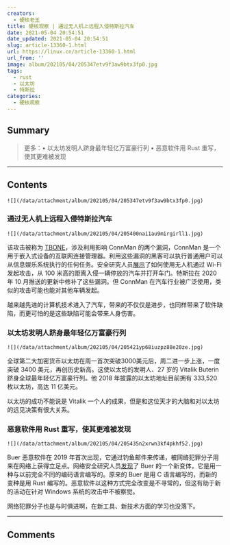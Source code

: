 ```yaml
---
creators:
  - 硬核老王
title: 硬核观察 | 通过无人机上远程入侵特斯拉汽车
date: 2021-05-04 20:54:51
date_updated: 2021-05-04 20:54:51
slug: article-13360-1.html
url: https://linux.cn/article-13360-1.html
url_from: ''
image: album/202105/04/205347etv9f3aw9btx3fp0.jpg
tags:
  - rust
  - 以太坊
  - 特斯拉
categories:
  - 硬核观察
---
```


## Summary

> 更多：• 以太坊发明人跻身最年轻亿万富豪行列 • 恶意软件用 Rust 重写，使其更难被发现

***

<!-- more -->

## Contents

`![](/data/attachment/album/202105/04/205347etv9f3aw9btx3fp0.jpg)`

### 通过无人机上远程入侵特斯拉汽车

`![](/data/attachment/album/202105/04/205400nai1au9mirgirll1.jpg)`

该攻击被称为 [TBONE](https://kunnamon.io/tbone/)，涉及利用影响 ConnMan 的两个漏洞，ConnMan 是一个用于嵌入式设备的互联网连接管理器。利用这些漏洞的黑客可以执行普通用户可以从信息娱乐系统执行的任何任务。安全研究人员[展示](https://www.securityweek.com/tesla-car-hacked-remotely-drone-zero-click-exploit)了如何使用无人机通过 Wi-Fi 发起攻击，从 100 米高的距离入侵一辆停放的汽车并打开车门。特斯拉在 2020 年 10 月推送的更新中修补了这些漏洞。但 ConnMan 在汽车行业被广泛使用，类似的攻击可能也能对其他车辆发起。

越来越先进的计算机技术进入了汽车，带来的不仅仅是进步，也同样带来了软件缺陷，而更可怕的是这些缺陷可能会带来人身伤害。

### 以太坊发明人跻身最年轻亿万富豪行列

`![](/data/attachment/album/202105/04/205421yp68iuzpz88e20ze.jpg)`

全球第二大加密货币以太坊在周一首次突破3000美元后，周二进一步上涨，一度突破 3400 美元，再创历史新高。这使以太坊的发明人、27 岁的 Vitalik Buterin 跻身全球最年轻亿万富豪行列。他 2018 年披露的以太坊地址目前拥有 333,520 枚以太坊，高达 11 亿美元。

以太坊的成功不能说是 Vitalik 一个人的成果，但是和这位天才的大脑和对以太坊的远见决策有很大关系。

### 恶意软件用 Rust 重写，使其更难被发现

`![](/data/attachment/album/202105/04/205435n2xrwn3kf4pkhf52.jpg)`

Buer 恶意软件在 2019 年首次出现，它通过钓鱼邮件来传递，被网络犯罪分子用来在网络上获得立足点。网络安全研究人员[发现](https://www.proofpoint.com/us/blog/threat-insight/new-variant-buer-loader-written-rust)了 Buer 的一个新变体，它是用一种与以前完全不同的编码语言编写的。原来的 Buer 是用 C 语言编写的，而新的变种是用 Rust 编写的。恶意软件以这种方式完全改变是不寻常的，但这有助于新的活动在针对 Windows 系统的攻击中不被察觉。

网络犯罪分子也是与时俱进啊，在新工具、新技术方面的学习也没落下。

***

## Comments
